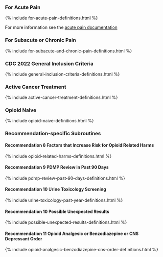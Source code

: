### For Acute Pain

{% include for-acute-pain-definitions.html %}

For more information see the <a href="acute-pain.html">acute pain documentation</a>

### For Subacute or Chronic Pain

{% include for-subacute-and-chronic-pain-definitions.html %}

### CDC 2022 General Inclusion Criteria

{% include general-inclusion-criteria-definitions.html %}

### Active Cancer Treatment

{% include active-cancer-treatment-definitions.html %}

### Opioid Naive

{% include opioid-naive-definitions.html %}

### Recommendation-specific Subroutines

#### Recommendation 8 Factors that Increase Risk for Opioid Related Harms

{% include opioid-related-harms-definitions.html %}

#### Recommendation 9 PDMP Review in Past 90 Days

{% include pdmp-review-past-90-days-definitions.html %}

#### Recommendation 10 Urine Toxicology Screening

{% include urine-toxicology-past-year-definitions.html %}

#### Recommendation 10 Possible Unexpected Results

{% include possible-unexpected-results-definitions.html %}

#### Recommendation 11 Opioid Analgesic or Benzodiazepine or CNS Depressant Order

{% include opioid-analgesic-benzodiazepine-cns-order-definitions.html %}
